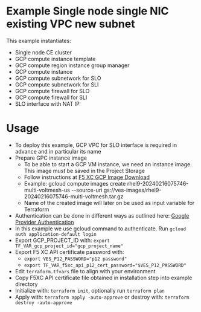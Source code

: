 # Example Single node single NIC existing VPC new subnet

This example instantiates:

- Single node CE cluster
- GCP compute instance template
- GCP compute region instance group manager
- GCP compute instance
- GCP compute subnetwork for SLO
- GCP compute subnetwork for SLI
- GCP compute firewall for SLO
- GCP compute firewall for SLI
- SLO interface with NAT IP

# Usage

- To deploy this example, GCP VPC for SLO interface is required in advance and in particular its name
- Prepare GPC instance image
  * To be able to start a GCP VM instance, we need an instance image. This image must be saved in the Project Storage
  * Follow instructions at [F5 XC GCP Image Download](https://docs.cloud.f5.com/docs/images/node-cloud-images#gcp)  
  * Example: gcloud compute images create rhel9-20240216075746-multi-voltmesh-us --source-uri gs://ves-images/rhel9-20240216075746-multi-voltmesh.tar.gz
  * Name of the created image will later on be used as input variable for Terraform
- Authentication can be done in different ways as outlined here: [Google Provider Authentication](https://registry.terraform.io/providers/hashicorp/google/latest/docs/guides/provider_reference#authentication)
- In this example we use gcloud command to authenticate. Run `gcloud auth application-default login`
- Export GCP_PROJECT_ID with: `export TF_VAR_gcp_project_id="gcp_project_name"`
- Export F5 XC API certificate password with: 
  * `export VES_P12_PASSWORD="p12 password"`
  * `export TF_VAR_f5xc_api_p12_cert_password="$VES_P12_PASSWORD"` 
- Edit `terraform.tfvars` file to align with your environment
- Copy F5XC API certificate file obtained in installation step into example directory
- Initialize with: `terraform init`, optionally run `terraform plan`
- Apply with: `terraform apply -auto-approve` or destroy with: `terraform destroy -auto-approve`